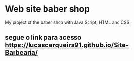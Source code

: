 # Web site baber shop
 
 My project of the baber shop with Java Script, HTML and CSS
 
 ## segue o link para acesso https://lucascerqueira91.github.io/Site-Barbearia/

